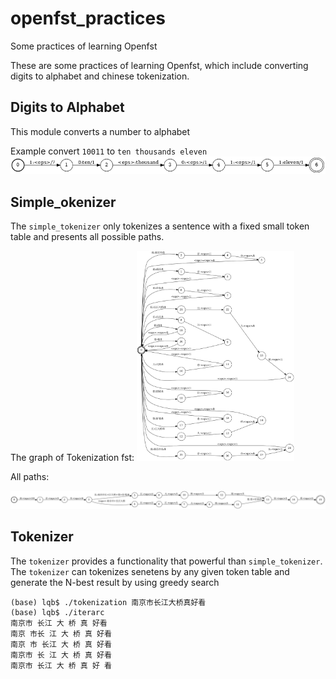 # openfst_practices
Some practices of learning Openfst

These are some practices of learning Openfst, which include converting digits to alphabet and chinese tokenization.

## Digits to Alphabet

This module converts a number to alphabet

Example convert `10011` to `ten thousands eleven`
<img src="./digit2alphabet/imgs/res.png">

## Simple_okenizer

The `simple_tokenizer` only tokenizes a sentence with a fixed small token table and presents all possible paths.

The graph of Tokenization fst:
<img src="./simple_tokenizer/imgs/tokenization.png" width="50%">

All paths:

<img src="./simple_tokenizer/imgs/result.png" >

## Tokenizer

The `tokenizer` provides a functionality that powerful than `simple_tokenizer`. The `tokenizer` can tokenizes senetens by any given token table and generate the N-best result by using greedy search

```console
(base) lqb$ ./tokenization 南京市长江大桥真好看
(base) lqb$ ./iterarc
南京市 长江 大 桥 真 好看 
南京 市长 江 大 桥 真 好看 
南京 市 长江 大 桥 真 好看 
南京市 长 江 大 桥 真 好看 
南京市 长江 大 桥 真 好 看 
```
